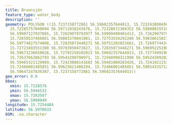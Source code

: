 ```yaml
---
title: Brunnsjön
feature_type: water_body
description: ''
geometry: POLYGON ((15.7237158772861 56.59602357644913, 15.72324380849899 56.59609445605336,
  15.72285757040094 56.59711038243676, 15.72328672384352 56.59800815510921, 15.72363004659704
  56.59907127937065, 15.72629079793977 56.59909490401413, 15.72629079793977 56.59831528296865,
  15.72650537466061 56.59803178041801, 15.72753534292208 56.59838615827391, 15.72796449636466
  56.59774827574008, 15.72835073446271 56.59751202021661, 15.72697744344772 56.59734664047164,
  15.72723493551308 56.59703950473827, 15.72835073446271 56.59699225286508, 15.72805032705282
  56.59673236650826, 15.72792158102013 56.59602357644913, 15.72774991964382 56.59562192284719,
  15.72637662862793 56.59543290790971, 15.72568998311998 56.59524389202723, 15.7252608296783
  56.59465321129969, 15.72423086141683 56.59481860283426, 15.72410211538415 56.59566917643357,
  15.72466001485851 56.59623621486294, 15.72466001485851 56.59654335712604, 15.72380170797426
  56.59647247836387, 15.7237158772861 56.59602357644913))
geo_error: 0.0
bbox:
  xmin: 15.7228576
  ymin: 56.5946532
  xmax: 15.7283507
  ymax: 56.5990949
longitude: 15.7254484
latitude: 56.5970633
OSM: .na.character
---
```

